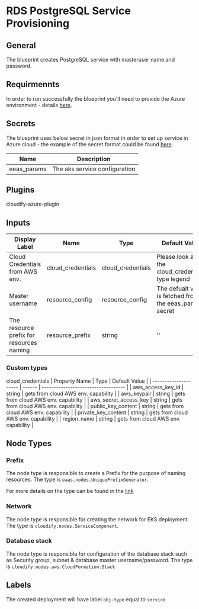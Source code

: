 # RDS PostgreSQL Service Provisioning

## General

The blueprint creates PostgreSQL service with masteruser name and password.

## Requirmennts

In order to run successfully the blueprint you'll need to provide the Azure environment - details [here](https://github.com/cloudify-community/eaas-example). 

## Secrets

The blueprint uses below secret in json format in order to set up service in Azure cloud - the example of the secret format could be found [here](https://github.com/cloudify-community/eaas-example/blob/master/secret.json).

| Name                  | Description                      |
| --------------------- | -------------------------------- |
| eeas_params           | The aks service configuration    |


## Plugins

cloudify-azure-plugin

## Inputs

| Display Label                            | Name                | Type              | Default Value                                            |
| ---------------------------------------- | ------------------- | ----------------- | -------------------------------------------------------- |
| Cloud Credentials from AWS env.          | cloud_credentials   | cloud_credentials | Please look at the cloud_credentials type legend         |
| Master username                          | resource_config     | resource_config   | The defualt value is fetched from the eeas_params secret |
| The resource prefix for resources naming | resource_prefix     | string            | ''                                                       |

### Custom types
cloud_credentials
| Property Name         | Type   | Default Value                       |
| --------------------- | ------ | ----------------------------------- |
| aws_access_key_id     | string | gets from cloud AWS env. capability |
| aws_keypair           | string | gets from cloud AWS env. capability |
| aws_secret_access_key | string | gets from cloud AWS env. capability |
| public_key_content    | string | gets from cloud AWS env. capability |
| private_key_content   | string | gets from cloud AWS env. capability |
| region_name           | string | gets from cloud AWS env. capability |


## Node Types

### Prefix
The node type is responsible to create a Prefix for the purpose of naming resources.
The type is `eaas.nodes.UniquePrefixGenerator`.

For more details on the type can be found in the [link](https://github.com/cloudify-community/eaas-example/blob/master/utils/custom_types.yaml)

### Network
The node type is responsible for creating the network for EKS deployment. 
The type is `cloudify.nodes.ServiceComponent`.

### Database stack
The node type is responsible for configuration of the database stack such as Security group, subnet & database master username/password. 
The type is `cloudify.nodes.aws.CloudFormation.Stack`

## Labels

The created deployment will have label `obj-type` equal to `service`